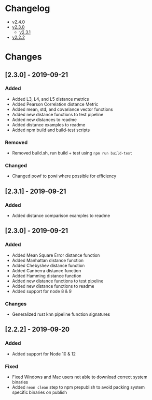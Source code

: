 # Changelog

  - [v2.4.0](#2.4.0)
  - [v2.3.0](#2.3.0)
    - [v2.3.1](#2.3.1)
  - [v2.2.2](#2.2.2)

# Changes

## [2.3.0] - 2019-09-21 <a name="2.3.0"></a>
### Added
  - Added L3, L4, and L5 distance metrics
  - Added Pearson Correlation distance Metric
  - Added mean, std, and covariance vector functions
  - Added new distance functions to test pipeline
  - Added new distances to readme
  - Added distance examples to readme
  - Added npm build and build-test scripts

### Removed
  - Removed build.sh, run build + test using `npm run build-test`

### Changed
  - Changed powf to powi where possible for efficiency

## [2.3.1] - 2019-09-21 <a name="2.3.1"></a>
### Added
  - Added distance comparison examples to readme

## [2.3.0] - 2019-09-21 <a name="2.3.0"></a>
### Added
  - Added Mean Square Error distance function
  - Added Manhattan distance function
  - Added Chebyshev distance function
  - Added Canberra distance function
  - Added Hamming distance function
  - Added new distance functions to test pipeline
  - Added new distance functions to readme
  - Added support for node 8 & 9
### Changes
  - Generalized rust knn pipeline function signatures


## [2.2.2] - 2019-09-20 <a name="2.2.2"></a>
### Added
  - Added support for Node 10 & 12
### Fixed
 - Fixed Windows and Mac users not able to download correct system binaries
 - Added `neon clean` step to npm prepublish to avoid packing system specific binaries on publish